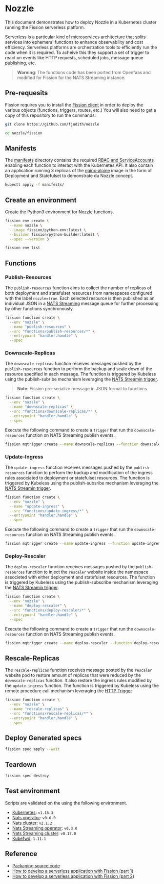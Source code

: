 
# Nozzle

This document demonstrates how to deploy Nozzle in a Kubernetes cluster running the Fission serverless platform.

Serverless is a particular kind of microservices architecture that splits services into ephemeral functions to enhance observability and cost efficiency.
Serverless platforms are orchestration tools to efficiently run the code when it is required. To acheive this they support a set of trigger to react on events like HTTP requests, scheduled jobs, message queue publishing, etc.

> **Warning**: The functions code has been ported from Openfaas and modified for Fission for the NATS Streaming instance.

## Pre-requesits

Fission requires you to install the [Fission client](https://github.com/fission/fission/releases) in order to deploy the various objects (functions, triggers, routes, etc.)
You will also need to get a copy of this repository to run the commands:

```bash
git clone https://github.com/fjudith/nozzle

cd nozzle/fission
```

## Manifests

The [manifests](./manifests/) directory contains the required [RBAC and ServiceAccounts](https://kubernetes.io/docs/reference/access-authn-authz/rbac/) enabling each function to interact with the Kubernetes API.
It also contain an application running 3 replicas of the [nginx-alpine](https://hub.docker.com/r/amd64/nginx) image in the form of Deployment and Statefulset to demonstrate du Nozzle concept.

```bash
kubectl apply -f manifests/
```

## Create an environment

Create the Python3 environment for Nozzle functions.

```bash
fission env create \
  --name nozzle \
  --image fission/python-env:latest \
  --builder fission/python-builder:latest \
  --spec --version 3

fission env list
```

## Functions

### Publish-Resources

The `publish-resources` function aims to collect the number of replicas of both deployment and statefulset resources from namespaces configured with the label `nozzle=true`.
Each selected resource is then published as an individual JSON in a [NATS Streaming](https://docs.nats.io/nats-streaming-concepts/intro) message queue for further processing by other functions synchronously.

```bash
fission function create \
  --env "nozzle" \
  --name "publish-resources" \
  --src "functions/publish-resources/*" \
  --entrypoint "handler.handle" \
  --spec
```

### Downscale-Replicas

The `downscale-replicas` function receives messages pushed by the `publish-resources` function to perform the backup and scale down of the resource specified in each message.
The function is triggered by Kubeless using the publish-subribe mechanism leveraging the [NATS Streamin trigger](https://docs.fission.io/docs/triggers/message-queue-trigger/nats-streaming/).

> **Note**: Fission pre-serialize message in JSON format to functions

```bash
fission function create \
  --env "nozzle" \
  --name "downscale-replicas" \
  --src "functions/downscale-replicas/*" \
  --entrypoint "handler.handle" \
  --spec
```

Execute the following command to create a `trigger` that run the `downscale-resources` function on NATS Streaming publish events.

```bash
fission mqtrigger create --name downscale-replicas --function downscale-replicas --mqtype='nats-streaming' --topic 'k8s_replicas' --spec
```

### Update-Ingress

The `update-ingress` function receives messages pushed by the `publish-resources` function to perform the backup and modification of the ingress rules associated to deployment or statefulset resources.
The function is triggered by Kubeless using the publish-subsribe mechanism leveraging the [NATS Streamin trigger](https://docs.fission.io/docs/triggers/message-queue-trigger/nats-streaming/).

```bash
fission function create \
  --env "nozzle" \
  --name "update-ingress" \
  --src "functions/update-ingress/*" \
  --entrypoint "handler.handle" \
  --spec
```

Execute the following command to create a `trigger` that run the `downscale-resources` function on NATS Streaming publish events.

```bash
fission mqtrigger create --name update-ingress --function update-ingress --mqtype='nats-streaming' --topic 'k8s_replicas' --spec
```

### Deploy-Rescaler

The `deploy-rescaler` function receives messages pushed by the `publish-resources` function to inject the `rescaler` website inside the namespace associeted with either deployment and statefulset resources.
The function is triggered by Kubeless using the publish-subscribe mechanism leveraging the [NATS Streamin trigger](https://docs.fission.io/docs/triggers/message-queue-trigger/nats-streaming/).

```bash
fission function create \
  --env "nozzle" \
  --name "deploy-rescaler" \
  --src "functions/deploy-rescaler/*" \
  --entrypoint "handler.handle" \
  --spec
```

Execute the following command to create a `trigger` that run the `downscale-resources` function on NATS Streaming publish events.

```bash
fission mqtrigger create --name deploy-rescaler --function deploy-rescaler --mqtype='nats-streaming' --topic 'k8s_ingresses' --spec
```

## Rescale-Replicas

The `rescale-replicas` function receives message posted by the `rescaler` website pod to restore amount of replicas that were reduced by the `downscale-replicas` function. It also restore the ingress rules modified by the `update-ingress` function.
The function is triggered by Kubeless using the remote procedure call mechanism leveraging the [HTTP Trigger](https://kubeless.io/docs/http-triggers/)

```bash
fission function create \
  --env "nozzle" \
  --name "rescale-replicas" \
  --src "functions/rescale-replicas/*" \
  --entrypoint "handler.handle" \
  --spec
```

## Deploy Generated specs

```bash
fission spec apply --wait
```

## Teardown

```bash
fission spec destroy
```

## Test environment

Scripts are validated on the using the following environment.

* [Kubernetes](https://github.com/kubernetes/kubernetes): `v1.16.3`
* [Nats operator](https://github.com/nats-io/nats-operator): `v0.6.0`
* [Nats cluster](https://github.com/nats-io/nats-server): `v2.1.2`
* [Nats Streaming operator](https://github.com/nats-io/nats-streaming-operator): `v0.3.0`
* [Nats Streaming cluster](https://github.com/nats-io/nats-server): `v0.17.0`
* [Kubefwd](https://github.com/txn2/kubefwd): `1.11.1`

## Reference

* [Packaging source code](https://docs.fission.io/docs/usage/package)
* [How to develop a serverless application with Fission (part 1)](https://tachingchen.com/blog/how-to-develop-a-serverless-application-with-fission-pt-1/)
* [How to develop a serverless application with Fission (part 2)](https://tachingchen.com/blog/how-to-develop-a-serverless-application-with-fission-pt-2/)